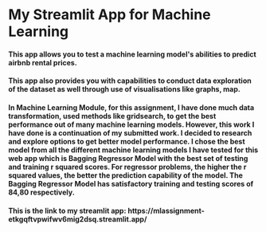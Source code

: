 <h1>My Streamlit App for Machine Learning</h1>
<h4>This app allows you to test a machine learning model's abilities to predict airbnb rental prices.</h4>
<h4>This app also provides you with capabilities to conduct data exploration of the dataset as well through use of visualisations like graphs, map.</h4>
<h4>In Machine Learning Module, for this assignment, I have done much data transformation, used methods like gridsearch, to get the best performance out of many machine learning models. However, this work I have done is a continuation of my submitted work. I decided to research and explore options to get better model performance. I chose the best model from all the different machine learning models I have tested for this web app which is Bagging Regressor Model with the best set of testing and training r squared scores. For regressor problems, the higher the r squared values, the better the prediction capability of the model. The Bagging Regressor Model has satisfactory training and testing scores of 84,80 respectively. </h4>
<h4>This is the link to my streamlit app:
  https://mlassignment-etkgqftvpwifwv6mig2dsq.streamlit.app/
</h4>
